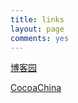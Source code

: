 ```yaml
---
title: links
layout: page
comments: yes
---
```


[博客园](http://www.cnblogs.com/cxjwin/)  


[CocoaChina](http://www.cocoachina.com/bbs/?a=cxjwin) 


